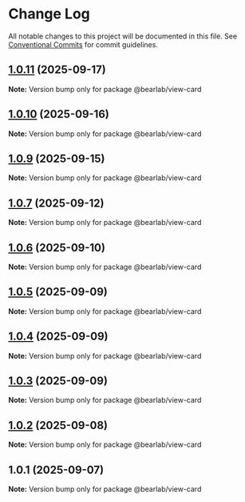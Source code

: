 # Change Log

All notable changes to this project will be documented in this file.
See [Conventional Commits](https://conventionalcommits.org) for commit guidelines.

## [1.0.11](https://github.com/hasanbala/bearlab-ui/compare/@bearlab/view-card@1.0.10...@bearlab/view-card@1.0.11) (2025-09-17)

**Note:** Version bump only for package @bearlab/view-card





## [1.0.10](https://github.com/hasanbala/ui-components/compare/@bearlab/view-card@1.0.9...@bearlab/view-card@1.0.10) (2025-09-16)

**Note:** Version bump only for package @bearlab/view-card





## [1.0.9](https://github.com/hasanbala/ui-components/compare/@bearlab/view-card@1.0.7...@bearlab/view-card@1.0.9) (2025-09-15)

**Note:** Version bump only for package @bearlab/view-card





## [1.0.7](https://github.com/hasanbala/ui-components/compare/@bearlab/view-card@1.0.6...@bearlab/view-card@1.0.7) (2025-09-12)

**Note:** Version bump only for package @bearlab/view-card





## [1.0.6](https://github.com/hasanbala/ui-components/compare/@bearlab/view-card@1.0.5...@bearlab/view-card@1.0.6) (2025-09-10)

**Note:** Version bump only for package @bearlab/view-card





## [1.0.5](https://github.com/hasanbala/ui-components/compare/@bearlab/view-card@1.0.4...@bearlab/view-card@1.0.5) (2025-09-09)

**Note:** Version bump only for package @bearlab/view-card





## [1.0.4](https://github.com/hasanbala/ui-components/compare/@bearlab/view-card@1.0.3...@bearlab/view-card@1.0.4) (2025-09-09)

**Note:** Version bump only for package @bearlab/view-card





## [1.0.3](https://github.com/hasanbala/ui-components/compare/@bearlab/view-card@1.0.2...@bearlab/view-card@1.0.3) (2025-09-09)

**Note:** Version bump only for package @bearlab/view-card





## [1.0.2](https://github.com/hasanbala/ui-components/compare/@bearlab/view-card@1.0.1...@bearlab/view-card@1.0.2) (2025-09-08)

**Note:** Version bump only for package @bearlab/view-card





## 1.0.1 (2025-09-07)

**Note:** Version bump only for package @bearlab/view-card
